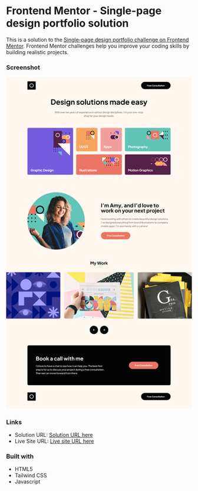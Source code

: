 # Frontend Mentor - Single-page design portfolio solution

This is a solution to the [Single-page design portfolio challenge on Frontend Mentor](https://www.frontendmentor.io/challenges/singlepage-design-portfolio-2MMhyhfKVo). Frontend Mentor challenges help you improve your coding skills by building realistic projects.

### Screenshot

![](./assets/Screenshot.png)

### Links

- Solution URL: [Solution URL here](https://github.com/NDK1195/single-page-design-portfolio)
- Live Site URL: [Live site URL here](https://ndk1195.github.io/single-page-design-portfolio/)

### Built with

- HTML5
- Tailwind CSS
- Javascript
